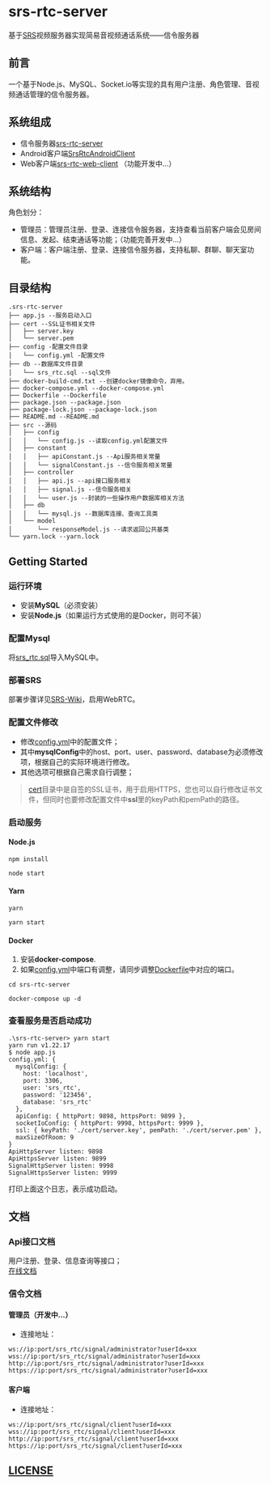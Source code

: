 # srs-rtc-server
基于[SRS](https://github.com/ossrs/srs)视频服务器实现简易音视频通话系统——信令服务器

## 前言
一个基于Node.js、MySQL、Socket.io等实现的具有用户注册、角色管理、音视频通话管理的信令服务器。

## 系统组成
- 信令服务器[srs-rtc-server](https://github.com/shenbengit/srs-rtc-server) 
- Android客户端[SrsRtcAndroidClient](https://github.com/shenbengit/SrsRtcAndroidClient) 
- Web客户端[srs-rtc-web-client](https://github.com/shenbengit/srs-rtc-web-client) （功能开发中...）

## 系统结构
角色划分：
- 管理员：管理员注册、登录、连接信令服务器，支持查看当前客户端会见房间信息、发起、结束通话等功能；（功能完善开发中...）
- 客户端：客户端注册、登录、连接信令服务器，支持私聊、群聊、聊天室功能。

## 目录结构
```
.srs-rtc-server
├── app.js --服务启动入口
├── cert --SSL证书相关文件
│   ├── server.key
│   └── server.pem
├── config -配置文件目录
│   └── config.yml -配置文件
├── db --数据库文件目录
│   └── srs_rtc.sql --sql文件
├── docker-build-cmd.txt --创建docker镜像命令，弃用。
├── docker-compose.yml --docker-compose.yml
├── Dockerfile --Dockerfile
├── package.json --package.json
├── package-lock.json --package-lock.json
├── README.md --README.md
├── src --源码
│   ├── config 
│   │   └── config.js --读取config.yml配置文件
│   ├── constant
│   │   ├── apiConstant.js --Api服务相关常量
│   │   └── signalConstant.js --信令服务相关常量
│   ├── controller
│   │   ├── api.js --api接口服务相关
│   │   ├── signal.js --信令服务相关
│   │   └── user.js --封装的一些操作用户数据库相关方法
│   ├── db
│   │   └── mysql.js --数据库连接、查询工具类
│   └── model
│       └── responseModel.js --请求返回公共基类
└── yarn.lock --yarn.lock

```

## Getting Started

### 运行环境
- 安装**MySQL**（必须安装）
- 安装**Node.js**（如果运行方式使用的是Docker，则可不装）

### 配置Mysql
将[srs_rtc.sql](https://github.com/shenbengit/srs-rtc-server/blob/master/db/srs_rtc.sql)导入MySQL中。
### 部署SRS
部署步骤详见[SRS-Wiki](https://github.com/ossrs/srs/wiki/v4_CN_Home#getting-started)，启用WebRTC。

### 配置文件修改
- 修改[config.yml](https://github.com/shenbengit/srs-rtc-server/blob/master/config/config.yml)中的配置文件；    
- 其中**mysqlConfig**中的host、port、user、password、database为必须修改项，根据自己的实际环境进行修改。
- 其他选项可根据自己需求自行调整；
> [cert](https://github.com/shenbengit/srs-rtc-server/tree/master/cert)目录中是自签的SSL证书，用于启用HTTPS，您也可以自行修改证书文件，但同时也要修改配置文件中**ssl**里的keyPath和pemPath的路径。
### 启动服务
#### Node.js
```shell
npm install

node start
```
#### Yarn
```shell
yarn

yarn start
```
#### Docker
1. 安装**docker-compose**.
2. 如果[config.yml](https://github.com/shenbengit/srs-rtc-server/blob/master/config/config.yml)中端口有调整，请同步调整[Dockerfile](https://github.com/shenbengit/srs-rtc-server/blob/master/Dockerfile)中对应的端口。


```shell
cd srs-rtc-server

docker-compose up -d
```
### 查看服务是否启动成功
```shell
.\srs-rtc-server> yarn start
yarn run v1.22.17
$ node app.js
config.yml: {
  mysqlConfig: {
    host: 'localhost',
    port: 3306,
    user: 'srs_rtc',
    password: '123456',
    database: 'srs_rtc'
  },
  apiConfig: { httpPort: 9898, httpsPort: 9899 },
  socketIoConfig: { httpPort: 9998, httpsPort: 9999 },
  ssl: { keyPath: './cert/server.key', pemPath: './cert/server.pem' },
  maxSizeOfRoom: 9
}
ApiHttpServer listen: 9898
ApiHttpsServer listen: 9899
SignalHttpServer listen: 9998
SignalHttpsServer listen: 9999

```
打印上面这个日志，表示成功启动。

## 文档
### Api接口文档
用户注册、登录、信息查询等接口；    
[在线文档](https://www.eolink.com/share/index?shareCode=NN6pDm)

### 信令文档
#### 管理员（开发中...）
- 连接地址：
```
ws://ip:port/srs_rtc/signal/administrator?userId=xxx
wss://ip:port/srs_rtc/signal/administrator?userId=xxx
http://ip:port/srs_rtc/signal/administrator?userId=xxx
https://ip:port/srs_rtc/signal/administrator?userId=xxx
```

#### 客户端
- 连接地址：
```
ws://ip:port/srs_rtc/signal/client?userId=xxx
wss://ip:port/srs_rtc/signal/client?userId=xxx
http://ip:port/srs_rtc/signal/client?userId=xxx
https://ip:port/srs_rtc/signal/client?userId=xxx
```

## [LICENSE](https://github.com/shenbengit/srs-rtc-server/blob/master/LICENSE)

